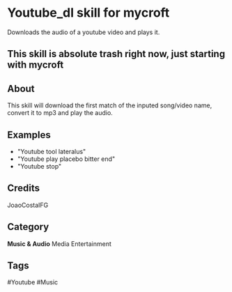# Youtube_dl skill for mycroft

Downloads the audio of a youtube video and plays it.

## This skill is absolute trash right now, just starting with mycroft

## About

This skill will download the first match of the inputed song/video name, convert it to mp3 and play the audio.

## Examples

- "Youtube tool lateralus"
- "Youtube play placebo bitter end"
- "Youtube stop"

## Credits

JoaoCostaIFG

## Category

**Music & Audio**
Media
Entertainment

## Tags

#Youtube
#Music
